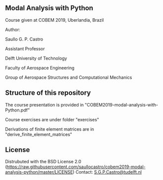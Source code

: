 Modal Analysis with Python
---

Course given at COBEM 2019, Uberlandia, Brazil

Author:

Saullo G. P. Castro

Assistant Professor

Delft University of Technology

Faculty of Aerospace Engineering

Group of Aerospace Structures and Computational Mechanics


Structure of this repository
---

The course presentation is provided in "COBEM2019-modal-analysis-with-Python.pdf"

Course exercises are under folder "exercises"

Derivations of finite element matrices are in "derive_finite_element_matrices"


License
-------
Distrubuted with the BSD License 2.0 (https://raw.githubusercontent.com/saullocastro/cobem2019-modal-analysis-python/master/LICENSE)
Contact: S.G.P.Castro@tudelft.nl


